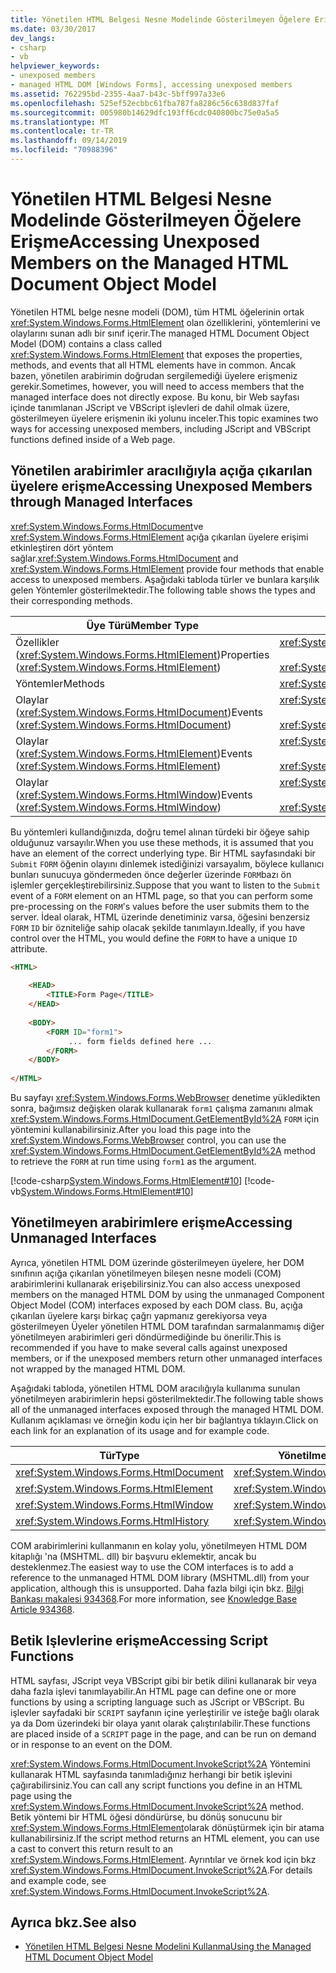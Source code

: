 ```yaml
---
title: Yönetilen HTML Belgesi Nesne Modelinde Gösterilmeyen Öğelere Erişme
ms.date: 03/30/2017
dev_langs:
- csharp
- vb
helpviewer_keywords:
- unexposed members
- managed HTML DOM [Windows Forms], accessing unexposed members
ms.assetid: 762295bd-2355-4aa7-b43c-5bff997a33e6
ms.openlocfilehash: 525ef52ecbbc61fba787fa8286c56c638d837faf
ms.sourcegitcommit: 005980b14629dfc193ff6cdc040800bc75e0a5a5
ms.translationtype: MT
ms.contentlocale: tr-TR
ms.lasthandoff: 09/14/2019
ms.locfileid: "70988396"
---
```

# <a name="accessing-unexposed-members-on-the-managed-html-document-object-model"></a><span data-ttu-id="a849e-102">Yönetilen HTML Belgesi Nesne Modelinde Gösterilmeyen Öğelere Erişme</span><span class="sxs-lookup"><span data-stu-id="a849e-102">Accessing Unexposed Members on the Managed HTML Document Object Model</span></span>
<span data-ttu-id="a849e-103">Yönetilen HTML belge nesne modeli (DOM), tüm HTML öğelerinin ortak <xref:System.Windows.Forms.HtmlElement> olan özelliklerini, yöntemlerini ve olaylarını sunan adlı bir sınıf içerir.</span><span class="sxs-lookup"><span data-stu-id="a849e-103">The managed HTML Document Object Model (DOM) contains a class called <xref:System.Windows.Forms.HtmlElement> that exposes the properties, methods, and events that all HTML elements have in common.</span></span> <span data-ttu-id="a849e-104">Ancak bazen, yönetilen arabirimin doğrudan sergilemediği üyelere erişmeniz gerekir.</span><span class="sxs-lookup"><span data-stu-id="a849e-104">Sometimes, however, you will need to access members that the managed interface does not directly expose.</span></span> <span data-ttu-id="a849e-105">Bu konu, bir Web sayfası içinde tanımlanan JScript ve VBScript işlevleri de dahil olmak üzere, gösterilmeyen üyelere erişmenin iki yolunu inceler.</span><span class="sxs-lookup"><span data-stu-id="a849e-105">This topic examines two ways for accessing unexposed members, including JScript and VBScript functions defined inside of a Web page.</span></span>  
  
## <a name="accessing-unexposed-members-through-managed-interfaces"></a><span data-ttu-id="a849e-106">Yönetilen arabirimler aracılığıyla açığa çıkarılan üyelere erişme</span><span class="sxs-lookup"><span data-stu-id="a849e-106">Accessing Unexposed Members through Managed Interfaces</span></span>  
 <span data-ttu-id="a849e-107"><xref:System.Windows.Forms.HtmlDocument>ve <xref:System.Windows.Forms.HtmlElement> açığa çıkarılan üyelere erişimi etkinleştiren dört yöntem sağlar.</span><span class="sxs-lookup"><span data-stu-id="a849e-107"><xref:System.Windows.Forms.HtmlDocument> and <xref:System.Windows.Forms.HtmlElement> provide four methods that enable access to unexposed members.</span></span> <span data-ttu-id="a849e-108">Aşağıdaki tabloda türler ve bunlara karşılık gelen Yöntemler gösterilmektedir.</span><span class="sxs-lookup"><span data-stu-id="a849e-108">The following table shows the types and their corresponding methods.</span></span>  
  
|<span data-ttu-id="a849e-109">Üye Türü</span><span class="sxs-lookup"><span data-stu-id="a849e-109">Member Type</span></span>|<span data-ttu-id="a849e-110">Yöntem (ler)</span><span class="sxs-lookup"><span data-stu-id="a849e-110">Method(s)</span></span>|  
|-----------------|-----------------|  
|<span data-ttu-id="a849e-111">Özellikler (<xref:System.Windows.Forms.HtmlElement>)</span><span class="sxs-lookup"><span data-stu-id="a849e-111">Properties (<xref:System.Windows.Forms.HtmlElement>)</span></span>|<xref:System.Windows.Forms.HtmlElement.GetAttribute%2A><br /><br /> <xref:System.Windows.Forms.HtmlElement.SetAttribute%2A>|  
|<span data-ttu-id="a849e-112">Yöntemler</span><span class="sxs-lookup"><span data-stu-id="a849e-112">Methods</span></span>|<xref:System.Windows.Forms.HtmlElement.InvokeMember%2A>|  
|<span data-ttu-id="a849e-113">Olaylar (<xref:System.Windows.Forms.HtmlDocument>)</span><span class="sxs-lookup"><span data-stu-id="a849e-113">Events (<xref:System.Windows.Forms.HtmlDocument>)</span></span>|<xref:System.Windows.Forms.HtmlDocument.AttachEventHandler%2A><br /><br /> <xref:System.Windows.Forms.HtmlDocument.DetachEventHandler%2A>|  
|<span data-ttu-id="a849e-114">Olaylar (<xref:System.Windows.Forms.HtmlElement>)</span><span class="sxs-lookup"><span data-stu-id="a849e-114">Events (<xref:System.Windows.Forms.HtmlElement>)</span></span>|<xref:System.Windows.Forms.HtmlElement.AttachEventHandler%2A><br /><br /> <xref:System.Windows.Forms.HtmlElement.DetachEventHandler%2A>|  
|<span data-ttu-id="a849e-115">Olaylar (<xref:System.Windows.Forms.HtmlWindow>)</span><span class="sxs-lookup"><span data-stu-id="a849e-115">Events (<xref:System.Windows.Forms.HtmlWindow>)</span></span>|<xref:System.Windows.Forms.HtmlWindow.AttachEventHandler%2A><br /><br /> <xref:System.Windows.Forms.HtmlWindow.DetachEventHandler%2A>|  
  
 <span data-ttu-id="a849e-116">Bu yöntemleri kullandığınızda, doğru temel alınan türdeki bir öğeye sahip olduğunuz varsayılır.</span><span class="sxs-lookup"><span data-stu-id="a849e-116">When you use these methods, it is assumed that you have an element of the correct underlying type.</span></span> <span data-ttu-id="a849e-117">Bir HTML sayfasındaki bir `Submit` `FORM` öğenin olayını dinlemek istediğinizi varsayalım, böylece kullanıcı bunları sunucuya göndermeden önce değerler üzerinde `FORM`bazı ön işlemler gerçekleştirebilirsiniz.</span><span class="sxs-lookup"><span data-stu-id="a849e-117">Suppose that you want to listen to the `Submit` event of a `FORM` element on an HTML page, so that you can perform some pre-processing on the `FORM`'s values before the user submits them to the server.</span></span> <span data-ttu-id="a849e-118">İdeal olarak, HTML üzerinde denetiminiz varsa, öğesini benzersiz `FORM` `ID` bir özniteliğe sahip olacak şekilde tanımlayın.</span><span class="sxs-lookup"><span data-stu-id="a849e-118">Ideally, if you have control over the HTML, you would define the `FORM` to have a unique `ID` attribute.</span></span>  
  
```html  
<HTML>  
  
    <HEAD>  
        <TITLE>Form Page</TITLE>  
    </HEAD>  
  
    <BODY>  
        <FORM ID="form1">  
             ... form fields defined here ...  
        </FORM>  
    </BODY>  
  
</HTML>  
```  
  
 <span data-ttu-id="a849e-119">Bu sayfayı <xref:System.Windows.Forms.WebBrowser> denetime yükledikten sonra, bağımsız değişken olarak kullanarak `form1` çalışma zamanını almak <xref:System.Windows.Forms.HtmlDocument.GetElementById%2A> `FORM` için yöntemini kullanabilirsiniz.</span><span class="sxs-lookup"><span data-stu-id="a849e-119">After you load this page into the <xref:System.Windows.Forms.WebBrowser> control, you can use the <xref:System.Windows.Forms.HtmlDocument.GetElementById%2A> method to retrieve the `FORM` at run time using `form1` as the argument.</span></span>  
  
 [!code-csharp[System.Windows.Forms.HtmlElement#10](~/samples/snippets/csharp/VS_Snippets_Winforms/System.Windows.Forms.HtmlElement/CS/Form1.cs#10)]
 [!code-vb[System.Windows.Forms.HtmlElement#10](~/samples/snippets/visualbasic/VS_Snippets_Winforms/System.Windows.Forms.HtmlElement/VB/Form1.vb#10)]  
  
## <a name="accessing-unmanaged-interfaces"></a><span data-ttu-id="a849e-120">Yönetilmeyen arabirimlere erişme</span><span class="sxs-lookup"><span data-stu-id="a849e-120">Accessing Unmanaged Interfaces</span></span>  
 <span data-ttu-id="a849e-121">Ayrıca, yönetilen HTML DOM üzerinde gösterilmeyen üyelere, her DOM sınıfının açığa çıkarılan yönetilmeyen bileşen nesne modeli (COM) arabirimlerini kullanarak erişebilirsiniz.</span><span class="sxs-lookup"><span data-stu-id="a849e-121">You can also access unexposed members on the managed HTML DOM by using the unmanaged Component Object Model (COM) interfaces exposed by each DOM class.</span></span> <span data-ttu-id="a849e-122">Bu, açığa çıkarılan üyelere karşı birkaç çağrı yapmanız gerekiyorsa veya gösterilmeyen Üyeler yönetilen HTML DOM tarafından sarmalanmamış diğer yönetilmeyen arabirimleri geri döndürmediğinde bu önerilir.</span><span class="sxs-lookup"><span data-stu-id="a849e-122">This is recommended if you have to make several calls against unexposed members, or if the unexposed members return other unmanaged interfaces not wrapped by the managed HTML DOM.</span></span>  
  
 <span data-ttu-id="a849e-123">Aşağıdaki tabloda, yönetilen HTML DOM aracılığıyla kullanıma sunulan yönetilmeyen arabirimlerin hepsi gösterilmektedir.</span><span class="sxs-lookup"><span data-stu-id="a849e-123">The following table shows all of the unmanaged interfaces exposed through the managed HTML DOM.</span></span> <span data-ttu-id="a849e-124">Kullanım açıklaması ve örneğin kodu için her bir bağlantıya tıklayın.</span><span class="sxs-lookup"><span data-stu-id="a849e-124">Click on each link for an explanation of its usage and for example code.</span></span>  
  
|<span data-ttu-id="a849e-125">Tür</span><span class="sxs-lookup"><span data-stu-id="a849e-125">Type</span></span>|<span data-ttu-id="a849e-126">Yönetilmeyen arabirim</span><span class="sxs-lookup"><span data-stu-id="a849e-126">Unmanaged Interface</span></span>|  
|----------|-------------------------|  
|<xref:System.Windows.Forms.HtmlDocument>|<xref:System.Windows.Forms.HtmlDocument.DomDocument%2A>|  
|<xref:System.Windows.Forms.HtmlElement>|<xref:System.Windows.Forms.HtmlElement.DomElement%2A>|  
|<xref:System.Windows.Forms.HtmlWindow>|<xref:System.Windows.Forms.HtmlWindow.DomWindow%2A>|  
|<xref:System.Windows.Forms.HtmlHistory>|<xref:System.Windows.Forms.HtmlHistory.DomHistory%2A>|  
  
 <span data-ttu-id="a849e-127">COM arabirimlerini kullanmanın en kolay yolu, yönetilmeyen HTML DOM kitaplığı 'na (MSHTML. dll) bir başvuru eklemektir, ancak bu desteklenmez.</span><span class="sxs-lookup"><span data-stu-id="a849e-127">The easiest way to use the COM interfaces is to add a reference to the unmanaged HTML DOM library (MSHTML.dll) from your application, although this is unsupported.</span></span> <span data-ttu-id="a849e-128">Daha fazla bilgi için bkz. [Bilgi Bankası makalesi 934368](https://support.microsoft.com/kb/934368).</span><span class="sxs-lookup"><span data-stu-id="a849e-128">For more information, see [Knowledge Base Article 934368](https://support.microsoft.com/kb/934368).</span></span>  
  
## <a name="accessing-script-functions"></a><span data-ttu-id="a849e-129">Betik Işlevlerine erişme</span><span class="sxs-lookup"><span data-stu-id="a849e-129">Accessing Script Functions</span></span>  
 <span data-ttu-id="a849e-130">HTML sayfası, JScript veya VBScript gibi bir betik dilini kullanarak bir veya daha fazla işlevi tanımlayabilir.</span><span class="sxs-lookup"><span data-stu-id="a849e-130">An HTML page can define one or more functions by using a scripting language such as JScript or VBScript.</span></span> <span data-ttu-id="a849e-131">Bu işlevler sayfadaki bir `SCRIPT` sayfanın içine yerleştirilir ve isteğe bağlı olarak ya da Dom üzerindeki bir olaya yanıt olarak çalıştırılabilir.</span><span class="sxs-lookup"><span data-stu-id="a849e-131">These functions are placed inside of a `SCRIPT` page in the page, and can be run on demand or in response to an event on the DOM.</span></span>  
  
 <span data-ttu-id="a849e-132"><xref:System.Windows.Forms.HtmlDocument.InvokeScript%2A> Yöntemini kullanarak HTML sayfasında tanımladığınız herhangi bir betik işlevini çağırabilirsiniz.</span><span class="sxs-lookup"><span data-stu-id="a849e-132">You can call any script functions you define in an HTML page using the <xref:System.Windows.Forms.HtmlDocument.InvokeScript%2A> method.</span></span> <span data-ttu-id="a849e-133">Betik yöntemi bir HTML öğesi döndürürse, bu dönüş sonucunu bir <xref:System.Windows.Forms.HtmlElement>olarak dönüştürmek için bir atama kullanabilirsiniz.</span><span class="sxs-lookup"><span data-stu-id="a849e-133">If the script method returns an HTML element, you can use a cast to convert this return result to an <xref:System.Windows.Forms.HtmlElement>.</span></span> <span data-ttu-id="a849e-134">Ayrıntılar ve örnek kod için bkz <xref:System.Windows.Forms.HtmlDocument.InvokeScript%2A>.</span><span class="sxs-lookup"><span data-stu-id="a849e-134">For details and example code, see <xref:System.Windows.Forms.HtmlDocument.InvokeScript%2A>.</span></span>  
  
## <a name="see-also"></a><span data-ttu-id="a849e-135">Ayrıca bkz.</span><span class="sxs-lookup"><span data-stu-id="a849e-135">See also</span></span>

- [<span data-ttu-id="a849e-136">Yönetilen HTML Belgesi Nesne Modelini Kullanma</span><span class="sxs-lookup"><span data-stu-id="a849e-136">Using the Managed HTML Document Object Model</span></span>](using-the-managed-html-document-object-model.md)

